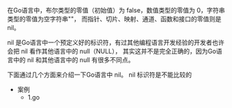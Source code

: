 在Go语言中，布尔类型的零值（初始值）为 false，数值类型的零值为 0，字符串类型的零值为空字符串""，
而指针、切片、映射、通道、函数和接口的零值则是 nil。

nil 是Go语言中一个预定义好的标识符，有过其他编程语言开发经验的开发者也许会把 nil 看作其他语言中的 null（NULL），
其实这并不是完全正确的，因为Go语言中的 nil 和其他语言中的 null 有很多不同点。

下面通过几个方面来介绍一下Go语言中 nil。
nil 标识符是不能比较的
+ 案例
    * 1.go